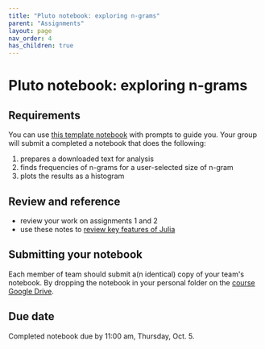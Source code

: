 ```yaml
---
title: "Pluto notebook: exploring n-grams"
parent: "Assignments"
layout: page
nav_order: 4
has_children: true
---
```



# Pluto notebook: exploring n-grams 



## Requirements

You can use [this template notebook](./assignment3.html) with prompts to guide you. Your group will submit a completed a notebook that does the following:

1. prepares a downloaded text for analysis
2. finds frequencies of n-grams for a user-selected size of n-gram
3. plots the results as a histogram


## Review and reference

- review your work on assignments 1 and 2
- use these notes to [review key features of Julia](https://neelsmith.github.io/digitalmyth/julia/)



## Submitting your notebook

Each member of team should submit a(n identical) copy of your team's notebook.  By dropping the notebook in your personal folder on the [course Google Drive](https://drive.google.com/drive/u/0/folders/16AqmgQKUxF0Rx-1DEO5KVcVYedKjzXiH).

## Due date

Completed notebook due by 11:00 am, Thursday, Oct. 5.
